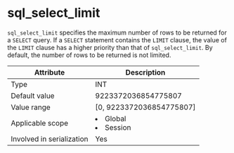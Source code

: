# sql_select_limit

`sql_select_limit` specifies the maximum number of rows to be returned for a `SELECT` query. If a `SELECT` statement contains the `LIMIT` clause, the value of the `LIMIT` clause has a higher priority than that of `sql_select_limit`. By default, the number of rows to be returned is not limited.

| **Attribute** | **Description** |
|---------|------------------------------------------------------------------------------------------------------------|
| Type | INT |
| Default value | 9223372036854775807 |
| Value range | \[0, 9223372036854775807\] |
| Applicable scope | <li> Global   <li> Session |
| Involved in serialization | Yes |
